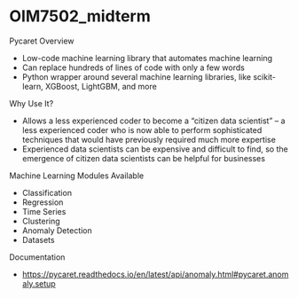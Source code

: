 # OIM7502_midterm

Pycaret Overview
- Low-code machine learning library that automates machine learning
- Can replace hundreds of lines of code with only a few words
- Python wrapper around several machine learning libraries, like scikit-learn, XGBoost, LightGBM, and more

Why Use It?
- Allows a less experienced coder to become a “citizen data scientist” – a less experienced coder who is now able to perform sophisticated techniques that would have previously required much more expertise
- Experienced data scientists can be expensive and difficult to find, so the emergence of citizen data scientists can be helpful for businesses

Machine Learning Modules Available
- Classification
- Regression
- Time Series
- Clustering 
- Anomaly Detection
- Datasets

Documentation
- https://pycaret.readthedocs.io/en/latest/api/anomaly.html#pycaret.anomaly.setup 
